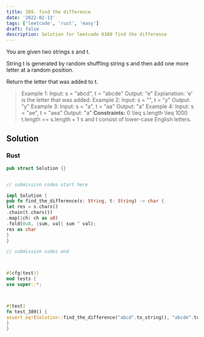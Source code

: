 ```yaml
---
title: 389. find the difference
date: '2022-02-13'
tags: ['leetcode', 'rust', 'easy']
draft: false
description: Solution for leetcode 0389 find the difference
---
```




You are given two strings s and t.

String t is generated by random shuffling string s and then add one more letter at a random position.

Return the letter that was added to t.



>   Example 1:
>   Input: s <TeX>=</TeX> "abcd", t <TeX>=</TeX> "abcde"
>   Output: "e"
>   Explanation: 'e' is the letter that was added.
>   Example 2:
>   Input: s <TeX>=</TeX> "", t <TeX>=</TeX> "y"
>   Output: "y"
>   Example 3:
>   Input: s <TeX>=</TeX> "a", t <TeX>=</TeX> "aa"
>   Output: "a"
>   Example 4:
>   Input: s <TeX>=</TeX> "ae", t <TeX>=</TeX> "aea"
>   Output: "a"
**Constraints:**
>   	0 <TeX>\leq</TeX> s.length <TeX>\leq</TeX> 1000
>   	t.length <TeX>=</TeX><TeX>=</TeX> s.length + 1
>   	s and t consist of lower-case English letters.


## Solution


### Rust
```rust
pub struct Solution {}


// submission codes start here

impl Solution {
pub fn find_the_difference(s: String, t: String) -> char {
let res = s.chars()
.chain(t.chars())
.map(|ch| ch as u8)
.fold(0u8, |sum, val| sum ^ val);
res as char
}
}

// submission codes end



#[cfg(test)]
mod tests {
use super::*;



#[test]
fn test_389() {
assert_eq!(Solution::find_the_difference("abcd".to_string(), "abcde".to_string()), 'e');
}
}

```
